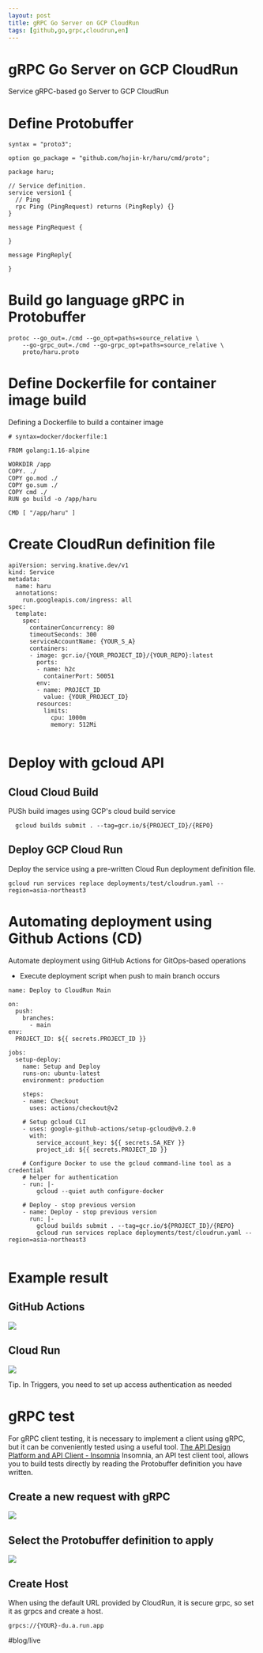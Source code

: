 ```yaml
---
layout: post
title: gRPC Go Server on GCP CloudRun
tags: [github,go,grpc,cloudrun,en]
---
```

# gRPC Go Server on GCP CloudRun
Service gRPC-based go Server to GCP CloudRun

# Define Protobuffer
```
syntax = "proto3";

option go_package = "github.com/hojin-kr/haru/cmd/proto";

package haru;

// Service definition.
service version1 {
  // Ping
  rpc Ping (PingRequest) returns (PingReply) {}
}

message PingRequest {

}

message PingReply{
  
}

```

# Build go language gRPC in Protobuffer
```
protoc --go_out=./cmd --go_opt=paths=source_relative \
    --go-grpc_out=./cmd --go-grpc_opt=paths=source_relative \
    proto/haru.proto

```

# Define Dockerfile for container image build
 Defining a Dockerfile to build a container image
```
# syntax=docker/dockerfile:1

FROM golang:1.16-alpine

WORKDIR /app
COPY. ./
COPY go.mod ./
COPY go.sum ./
COPY cmd ./
RUN go build -o /app/haru

CMD [ "/app/haru" ]

```


# Create CloudRun definition file
```
apiVersion: serving.knative.dev/v1
kind: Service
metadata:
  name: haru
  annotations:
    run.googleapis.com/ingress: all
spec:
  template:
    spec:
      containerConcurrency: 80
      timeoutSeconds: 300
      serviceAccountName: {YOUR_S_A}
      containers:
      - image: gcr.io/{YOUR_PROJECT_ID}/{YOUR_REPO}:latest
        ports:
        - name: h2c
          containerPort: 50051
        env:
        - name: PROJECT_ID
          value: {YOUR_PROJECT_ID}
        resources:
          limits:
            cpu: 1000m
            memory: 512Mi


```

# Deploy with gcloud API
## Cloud Cloud Build
PUSh build images using GCP's cloud build service
```
  gcloud builds submit . --tag=gcr.io/${PROJECT_ID}/{REPO}
```

## Deploy GCP Cloud Run
Deploy the service using a pre-written Cloud Run deployment definition file.

```
gcloud run services replace deployments/test/cloudrun.yaml --region=asia-northeast3

```


# Automating deployment using Github Actions (CD)
  Automate deployment using GitHub Actions for GitOps-based operations
- Execute deployment script when push to main branch occurs

```
name: Deploy to CloudRun Main

on:
  push:
    branches:
      - main
env:
  PROJECT_ID: ${{ secrets.PROJECT_ID }}

jobs:
  setup-deploy:
    name: Setup and Deploy
    runs-on: ubuntu-latest
    environment: production

    steps:
    - name: Checkout
      uses: actions/checkout@v2

    # Setup gcloud CLI
    - uses: google-github-actions/setup-gcloud@v0.2.0
      with:
        service_account_key: ${{ secrets.SA_KEY }}
        project_id: ${{ secrets.PROJECT_ID }}

    # Configure Docker to use the gcloud command-line tool as a credential
    # helper for authentication
    - run: |-
        gcloud --quiet auth configure-docker

    # Deploy - stop previous version
    - name: Deploy - stop previous version
      run: |-
        gcloud builds submit . --tag=gcr.io/${PROJECT_ID}/{REPO}
        gcloud run services replace deployments/test/cloudrun.yaml --region=asia-northeast3


```

# Example result
## GitHub Actions
![](/assets/img/B2E22BA8-D7A7-484C-9B5A-620B3D75C08E.png)

## Cloud Run
![](/assets/img/3B9010C7-BE69-423A-BFE2-9B790BC476D0.png)

Tip. In Triggers, you need to set up access authentication as needed


# gRPC test
 For gRPC client testing, it is necessary to implement a client using gRPC, but it can be conveniently tested using a useful tool.
[The API Design Platform and API Client - Insomnia](https://insomnia.rest)
Insomnia, an API test client tool, allows you to build tests directly by reading the Protobuffer definition you have written.

## Create a new request with gRPC
![](/assets/img/82BD4177-7A72-4C4F-BF74-8CD0D696F256.png)
## Select the Protobuffer definition to apply
![](/assets/img/F009EE30-F391-4837-9821-8916185B5A96.png)

## Create Host
When using the default URL provided by CloudRun, it is secure grpc, so set it as grpcs and create a host.
```
grpcs://{YOUR}-du.a.run.app
```



#blog/live